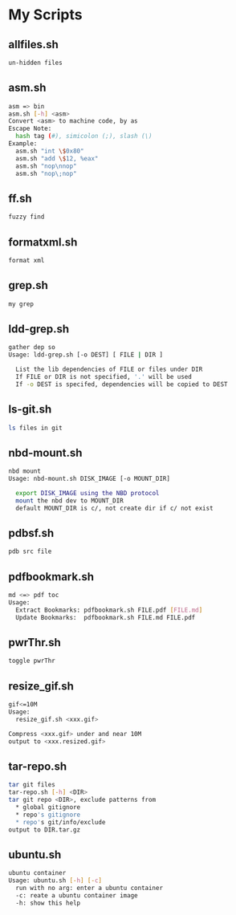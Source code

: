 # My Scripts

## allfiles.sh

```bash
un-hidden files
```

## asm.sh

```bash
asm => bin
asm.sh [-h] <asm>
Convert <asm> to machine code, by as
Escape Note:
  hash tag (#), simicolon (;), slash (\)
Example:
  asm.sh "int \$0x80"
  asm.sh "add \$12, %eax"
  asm.sh "nop\nnop"
  asm.sh "nop\;nop"
```

## ff.sh

```bash
fuzzy find
```

## formatxml.sh

```bash
format xml
```

## grep.sh

```bash
my grep
```

## ldd-grep.sh

```bash
gather dep so
Usage: ldd-grep.sh [-o DEST] [ FILE | DIR ]

  List the lib dependencies of FILE or files under DIR
  If FILE or DIR is not specified, '.' will be used
  If -o DEST is specifed, dependencies will be copied to DEST
```

## ls-git.sh

```bash
ls files in git
```

## nbd-mount.sh

```bash
nbd mount
Usage: nbd-mount.sh DISK_IMAGE [-o MOUNT_DIR]

  export DISK_IMAGE using the NBD protocol
  mount the nbd dev to MOUNT_DIR
  default MOUNT_DIR is c/, not create dir if c/ not exist
```

## pdbsf.sh

```bash
pdb src file
```

## pdfbookmark.sh

```bash
md <=> pdf toc
Usage:
  Extract Bookmarks: pdfbookmark.sh FILE.pdf [FILE.md]
  Update Bookmarks:  pdfbookmark.sh FILE.md FILE.pdf
```

## pwrThr.sh

```bash
toggle pwrThr
```

## resize_gif.sh

```bash
gif<=10M
Usage:
  resize_gif.sh <xxx.gif>

Compress <xxx.gif> under and near 10M
output to <xxx.resized.gif>
```

## tar-repo.sh

```bash
tar git files
tar-repo.sh [-h] <DIR>
tar git repo <DIR>, exclude patterns from
  * global gitignore
  * repo's gitignore
  * repo's git/info/exclude
output to DIR.tar.gz
```

## ubuntu.sh

```bash
ubuntu container
Usage: ubuntu.sh [-h] [-c]
  run with no arg: enter a ubuntu container
  -c: reate a ubuntu container image
  -h: show this help
```
